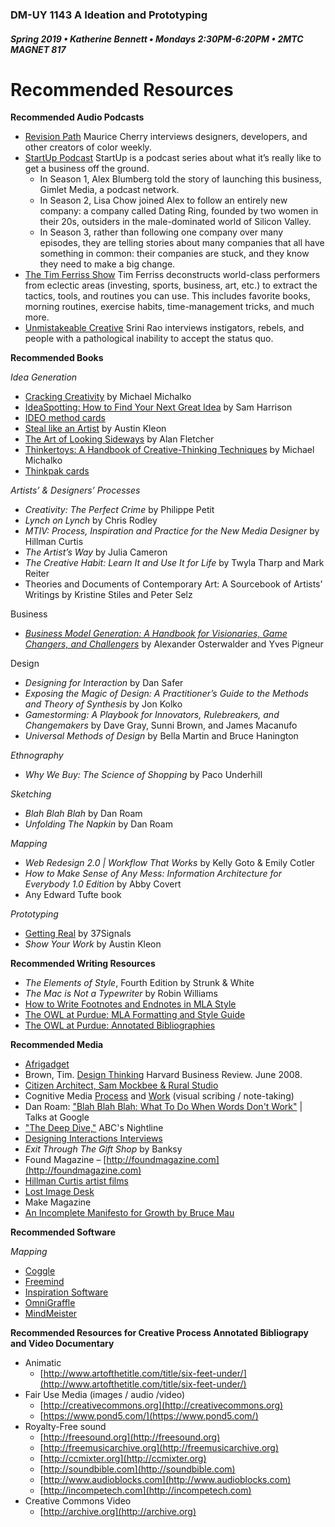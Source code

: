 ### DM-UY 1143 A Ideation and Prototyping
##### Spring 2019 • Katherine Bennett • Mondays 2:30PM-6:20PM • 2MTC MAGNET 817

# Recommended Resources

**Recommended Audio Podcasts**

*   [Revision Path](https://itunes.apple.com/us/podcast/revision-path/id834173190?mt=2) Maurice Cherry interviews designers, developers, and other creators of color weekly.
*   [StartUp Podcast](https://itunes.apple.com/us/podcast/startup-podcast/id913805339?mt=2) StartUp is a podcast series about what it’s really like to get a business off the ground.
    *   In Season 1, Alex Blumberg told the story of launching this business, Gimlet Media, a podcast network.
    *   In Season 2, Lisa Chow joined Alex to follow an entirely new company: a company called Dating Ring, founded by two women in their 20s, outsiders in the male-dominated world of Silicon Valley.
    *   In Season 3, rather than following one company over many episodes, they are telling stories about many companies that all have something in common: their companies are stuck, and they know they need to make a big change.
*   [The Tim Ferriss Show](https://itunes.apple.com/us/podcast/the-tim-ferriss-show/id863897795?mt=2) Tim Ferriss deconstructs world-class performers from eclectic areas (investing, sports, business, art, etc.) to extract the tactics, tools, and routines you can use. This includes favorite books, morning routines, exercise habits, time-management tricks, and much more.
*   [Unmistakeable Creative](https://itunes.apple.com/us/podcast/unmistakable-creative/id352721366?mt=2) Srini Rao interviews instigators, rebels, and people with a pathological inability to accept the status quo.

**Recommended Books**

_Idea Generation_

*   [Cracking Creativity](https://www.amazon.com/Cracking-Creativity-Secrets-Creative-Genius-ebook/dp/B004S3H1LQ/) by Michael Michalko
*   [IdeaSpotting: How to Find Your Next Great Idea](https://www.amazon.com/IdeaSpotting-Find-Your-Next-Great-ebook/dp/B00G8NXGEK/) by Sam Harrison
*   [IDEO method cards]()
*   [Steal like an Artist](https://www.amazon.com/Steal-Like-Artist-Things-Creative-ebook/dp/B0074QGGK6/) by Austin Kleon
*   [The Art of Looking Sideways](https://www.amazon.com/Art-Looking-Sideways-Alan-Fletcher/dp/0714834491/) by Alan Fletcher
*   [Thinkertoys: A Handbook of Creative-Thinking Techniques](https://www.amazon.com/Thinkertoys-Creative-Thinking-Techniques-Michael-Michalko-ebook/dp/B004CFAWU2/) by Michael Michalko
*   [Thinkpak cards](https://www.amazon.com/Thinkpak-Brainstorming-Card-Michael-Michalko-ebook/dp/B00G8ELVSM/)

_Artists’ &amp; Designers’ Processes_

*   _Creativity: The Perfect Crime_ by Philippe Petit
*   _Lynch on Lynch_ by Chris Rodley
*   _MTIV: Process, Inspiration and Practice for the New Media Designer_ by Hillman Curtis
*   _The Artist’s Way_ by Julia Cameron
*   _The Creative Habit: Learn It and Use It for Life_ by Twyla Tharp and Mark Reiter
*   Theories and Documents of Contemporary Art: A Sourcebook of Artists’ Writings by Kristine Stiles and Peter Selz

Business

*   _[Business Model Generation: A Handbook for Visionaries, Game Changers, and Challengers](https://www.amazon.com/Yves-Pigneur/e/B00405XLBG/ref=sr_ntt_srch_lnk_1?qid=1470188736&sr=8-1)_ by Alexander Osterwalder and Yves Pigneur

Design

*   _Designing for Interaction_ by Dan Safer
*   _Exposing the Magic of Design: A Practitioner’s Guide to the Methods and Theory of Synthesis_ by Jon Kolko
*   _Gamestorming: A Playbook for Innovators, Rulebreakers, and Changemakers_ by Dave Gray, Sunni Brown, and James Macanufo
*   _Universal Methods of Design_ by Bella Martin and Bruce Hanington

_Ethnography_

*   _Why We Buy: The Science of Shopping_ by Paco Underhill

_Sketching_

*   _Blah Blah Blah_ by Dan Roam
*   _Unfolding The Napkin_ by Dan Roam

_Mapping_

*   _Web Redesign 2.0 | Workflow That Works_ by Kelly Goto &amp; Emily Cotler
*   _How to Make Sense of Any Mess: Information Architecture for Everybody 1.0 Edition_ by Abby Covert 
*   Any Edward Tufte book

_Prototyping_

*   [Getting Real](http://gettingreal.37signals.com) by 37Signals 
*   _Show Your Work_ by Austin Kleon

**Recommended Writing Resources**

*   _The Elements of Style_, Fourth Edition by Strunk &amp; White
*   _The Mac is Not a Typewriter_ by Robin Williams
*   [How to Write Footnotes and Endnotes in MLA Style](http://www.aresearchguide.com/7footnot.html)
*   [The OWL at Purdue: MLA Formatting and Style Guide](https://owl.english.purdue.edu/owl/resource/747/01)
*   [The OWL at Purdue: Annotated Bibliographies](https://owl.english.purdue.edu/owl/resource/614/01)

**Recommended Media**

*   [Afrigadget](https://twitter.com/afrigadget?lang=en)
*   Brown, Tim. [Design Thinking](http://www.ideo.com/images/uploads/news/pdfs/IDEO_HBR_Design_Thinking.pdf) Harvard Business Review. June 2008. 
*   [Citizen Architect, Sam Mockbee &amp; Rural Studio](http://video.pbs.org/program/1548466406)
*   Cognitive Media [Process](https://www.wearecognitive.com/our-process) and [Work](https://www.wearecognitive.com/our-work) (visual scribing / note-taking) 
*   Dan Roam: [&quot;Blah Blah Blah: What To Do When Words Don&#039;t Work&quot;](https://www.youtube.com/watch?v=PsrFuXefZ1Q)  | Talks at Google
*   ["The Deep Dive,"](http://www.youtube.com/watch?v=JkHOxyafGpE) ABC's Nightline
*   [Designing Interactions Interviews](http://www.designinginteractions.com/interviews)
*   _Exit Through The Gift Shop_ by Banksy
*   Found Magazine – [http://foundmagazine.com](http://foundmagazine.com)
*   [Hillman Curtis artist films](http://hillmancurtis.com/artist-series)
*   [Lost Image Desk](http://lostimagedesk.com)
*   Make Magazine
*   [An Incomplete Manifesto for Growth by Bruce Mau](http://www.manifestoproject.it/bruce-mau/)

**Recommended Software**

_Mapping_

* [Coggle](https://coggle.it/)
* [Freemind](http://freemind.sourceforge.net/wiki/index.php/Main_Page)
* [Inspiration Software](http://www.inspiration.com/Inspiration)
* [OmniGraffle](https://www.omnigroup.com/omnigraffle)
* [MindMeister](https://www.mindmeister.com/)



**Recommended Resources for Creative Process Annotated Bibliograpy and Video Documentary**
* Animatic
  * [http://www.artofthetitle.com/title/six-feet-under/](http://www.artofthetitle.com/title/six-feet-under/)
* Fair Use Media (images / audio /video)
  * [http://creativecommons.org](http://creativecommons.org) 
  * [https://www.pond5.com/](https://www.pond5.com/)
* Royalty-Free sound 
  * [http://freesound.org](http://freesound.org) 
  * [http://freemusicarchive.org](http://freemusicarchive.org)
  * [http://ccmixter.org](http://ccmixter.org)
  * [http://soundbible.com](http://soundbible.com)
  * [http://www.audioblocks.com](http://www.audioblocks.com)
  * [http://incompetech.com](http://incompetech.com)
* Creative Commons Video
  * [http://archive.org](http://archive.org)

